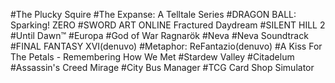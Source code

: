 #The Plucky Squire
#The Expanse: A Telltale Series
#DRAGON BALL: Sparking! ZERO
#SWORD ART ONLINE Fractured Daydream
#SILENT HILL 2
#Until Dawn™
#Europa
#God of War Ragnarök
#Neva
#Neva Soundtrack
#FINAL FANTASY XVI(denuvo)
#Metaphor: ReFantazio(denuvo)
#A Kiss For The Petals - Remembering How We Met
#Stardew Valley
#Citadelum
#Assassin's Creed Mirage
#City Bus Manager
#TCG Card Shop Simulator
